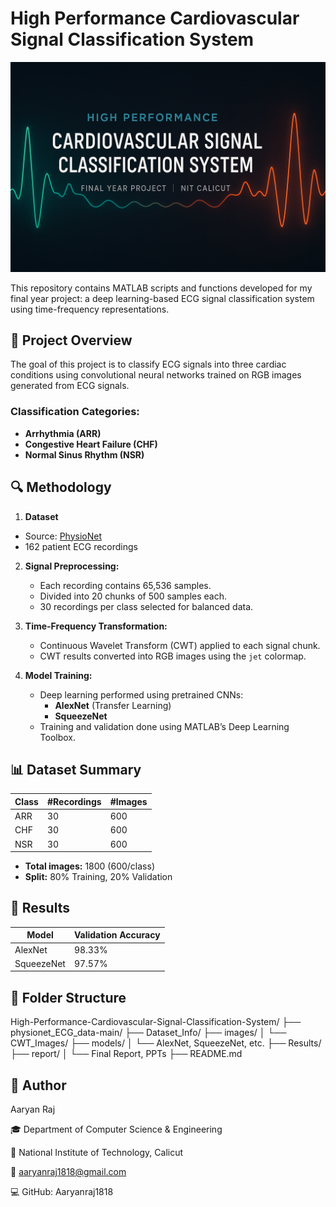 # High Performance Cardiovascular Signal Classification System
![Banner](https://github.com/Aaryanraj1818/High-Performance-ECG-Classification/blob/main/banner.png?raw=true)


This repository contains MATLAB scripts and functions developed for my final year project: a deep learning-based ECG signal classification system using time-frequency representations.

## 📌 Project Overview

The goal of this project is to classify ECG signals into three cardiac conditions using convolutional neural networks trained on RGB images generated from ECG signals.

### Classification Categories:
- **Arrhythmia (ARR)**
- **Congestive Heart Failure (CHF)**
- **Normal Sinus Rhythm (NSR)**

## 🔍 Methodology

1. **Dataset**
 - Source: [PhysioNet](https://physionet.org/)
- 162 patient ECG recordings

2. **Signal Preprocessing:**
   - Each recording contains 65,536 samples.
   - Divided into 20 chunks of 500 samples each.
   - 30 recordings per class selected for balanced data.

2. **Time-Frequency Transformation:**
   - Continuous Wavelet Transform (CWT) applied to each signal chunk.
   - CWT results converted into RGB images using the `jet` colormap.

3. **Model Training:**
   - Deep learning performed using pretrained CNNs:
     - **AlexNet** (Transfer Learning)
     - **SqueezeNet**
   - Training and validation done using MATLAB’s Deep Learning Toolbox.

## 📊 Dataset Summary

| Class | #Recordings | #Images |
|-------|-------------|---------|
| ARR   | 30          | 600     |
| CHF   | 30          | 600     |
| NSR   | 30          | 600     |

- **Total images:** 1800 (600/class)
- **Split:** 80% Training, 20% Validation

## 🧠 Results

| Model      | Validation Accuracy |
|------------|---------------------|
| AlexNet    | 98.33%              |
| SqueezeNet | 97.57%              |

## 📁 Folder Structure
High-Performance-Cardiovascular-Signal-Classification-System/
├── physionet_ECG_data-main/
├── Dataset_Info/
├── images/
│ └── CWT_Images/
├── models/
│ └── AlexNet, SqueezeNet, etc.
├── Results/
├── report/
│ └── Final Report, PPTs
├── README.md



## 👤 Author
Aaryan Raj

🎓 Department of Computer Science & Engineering

🏫 National Institute of Technology, Calicut

📧 aaryanraj1818@gmail.com

💻 GitHub: Aaryanraj1818

